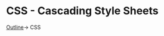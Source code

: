 # CSS - Cascading Style Sheets
[Outline](https://github.com/eamorgado/NUCC-2020-2021-Web/blob/main/README.md)-> CSS
